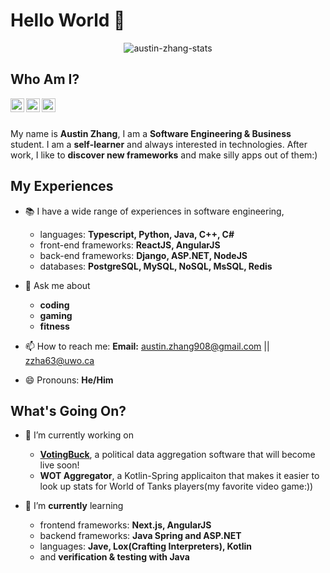 # Hello World 👋

<p align="center"> <img src="https://github-readme-stats.vercel.app/api?username=Austin6868&show_icons=true&theme=monokai" alt="austin-zhang-stats" />

## Who Am I?
<!-- **Austin6868/Austin6868** is a ✨ _special_ ✨ repository because its `README.md` (this file) appears on your GitHub profile. -->
<a href="https://www.instagram.com/austin_zhang98/">
  <img align="left" alt="Austin's Instagram" width="22px" src="https://raw.githubusercontent.com/hussainweb/hussainweb/main/icons/instagram.png" />
</a>
<a href="https://twitter.com/AustinZ34040587">
  <img align="left" alt="Austin Zhang | Twitter" width="22px" src="https://raw.githubusercontent.com/peterthehan/peterthehan/master/assets/twitter.svg" />
</a>
<a href="https://www.linkedin.com/in/austinzhangsite/">
  <img align="left" alt="Austin's LinkedIn" width="22px" src="https://raw.githubusercontent.com/peterthehan/peterthehan/master/assets/linkedin.svg" />
</a>

<br/>
<br/>

My name is **Austin Zhang**, I am a **Software Engineering & Business** student. I am a **self-learner** and always interested in technologies. After work, I like to **discover new frameworks** and make silly apps out of them:)

## My Experiences
  
- 📚 I have a wide range of experiences in software engineering, 
  * languages: **Typescript, Python, Java, C++, C#**
  * front-end frameworks: **ReactJS, AngularJS**
  * back-end frameworks: **Django, ASP.NET, NodeJS**
  * databases: **PostgreSQL, MySQL, NoSQL, MsSQL, Redis**
  
- 💬 Ask me about
  *  **coding**
  *  **gaming**
  *  **fitness**
- 📫 How to reach me: **Email:** austin.zhang908@gmail.com || zzha63@uwo.ca
  
- 😄 Pronouns: **He/Him**

## What's Going On?
- 🔭 I’m currently working on 
  * **[VotingBuck](https://votingbuck.com/)**, a political data aggregation software that will become live soon!
  * **WOT Aggregator**, a Kotlin-Spring applicaiton that makes it easier to look up stats for World of Tanks players(my favorite video game:))
  
- 🌱 I’m **currently** learning
  * frontend frameworks: **Next.js, AngularJS**
  * backend frameworks: **Java Spring and ASP.NET**
  * languages: **Jave, Lox(Crafting Interpreters), Kotlin** 
  * and **verification & testing with Java**


